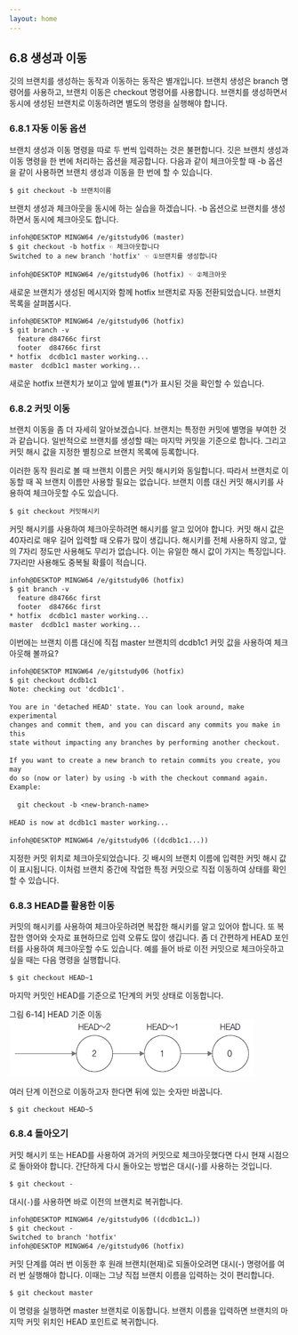 ```yaml
---
layout: home
---
```

## 6.8 생성과 이동
깃의 브랜치를 생성하는 동작과 이동하는 동작은 별개입니다. 브랜치 생성은 branch 명령어를 사용하고, 브랜치 이동은 checkout 명령어를 사용합니다. 브랜치를 생성하면서 동시에 생성된 브랜치로 이동하려면 별도의 명령을 실행해야 합니다.  

### 6.8.1 자동 이동 옵션
브랜치 생성과 이동 명령을 따로 두 번씩 입력하는 것은 불편합니다. 깃은 브랜치 생성과 이동 명령을 한 번에 처리하는 옵션을 제공합니다. 다음과 같이 체크아웃할 때 -b 옵션을 같이 사용하면 브랜치 생성과 이동을 한 번에 할 수 있습니다.  

```
$ git checkout -b 브랜치이름
```
 
브랜치 생성과 체크아웃을 동시에 하는 실습을 하겠습니다. -b 옵션으로 브랜치를 생성하면서 동시에 체크아웃도 합니다.  

```
infoh@DESKTOP MINGW64 /e/gitstudy06 (master)
$ git checkout -b hotfix ☜ 체크아웃합니다
Switched to a new branch 'hotfix' ☜ ①브랜치를 생성합니다

infoh@DESKTOP MINGW64 /e/gitstudy06 (hotfix) ☜ ②체크아웃
```

새로운 브랜치가 생성된 메시지와 함께 hotfix 브랜치로 자동 전환되었습니다. 브랜치 목록을 살펴봅시다.  

```
infoh@DESKTOP MINGW64 /e/gitstudy06 (hotfix)
$ git branch -v
  feature d84766c first
  footer  d84766c first
* hotfix  dcdb1c1 master working...
master  dcdb1c1 master working...
```

새로운 hotfix 브랜치가 보이고 앞에 별표(*)가 표시된 것을 확인할 수 있습니다.  

### 6.8.2 커밋 이동
브랜치 이동을 좀 더 자세히 알아보겠습니다. 브랜치는 특정한 커밋에 별명을 부여한 것과 같습니다. 일반적으로 브랜치를 생성할 때는 마지막 커밋을 기준으로 합니다. 그리고 커밋 해시 값을 지정한 별칭으로 브랜치 목록에 등록합니다.  

이러한 동작 원리로 볼 때 브랜치 이름은 커밋 해시키와 동일합니다. 따라서 브랜치로 이동할 때 꼭 브랜치 이름만 사용할 필요는 없습니다. 브랜치 이름 대신 커밋 해시키를 사용하여 체크아웃할 수도 있습니다.  

```
$ git checkout 커밋해시키
```
 
커밋 해시키를 사용하여 체크아웃하려면 해시키를 알고 있어야 합니다. 커밋 해시 값은 40자리로 매우 길어 입력할 때 오류가 많이 생깁니다. 해시키를 전체 사용하지 않고, 앞의 7자리 정도만 사용해도 무리가 없습니다. 이는 유일한 해시 값이 가지는 특징입니다. 7자리만 사용해도 중복될 확률이 적습니다.  

```
infoh@DESKTOP MINGW64 /e/gitstudy06 (hotfix)
$ git branch -v
  feature d84766c first
  footer  d84766c first
* hotfix  dcdb1c1 master working...
master  dcdb1c1 master working...
```

이번에는 브랜치 이름 대신에 직접 master 브랜치의 dcdb1c1 커밋 값을 사용하여 체크아웃해 볼까요?  

```
infoh@DESKTOP MINGW64 /e/gitstudy06 (hotfix)
$ git checkout dcdb1c1
Note: checking out 'dcdb1c1'.

You are in 'detached HEAD' state. You can look around, make experimental
changes and commit them, and you can discard any commits you make in this
state without impacting any branches by performing another checkout.

If you want to create a new branch to retain commits you create, you may
do so (now or later) by using -b with the checkout command again. Example:

  git checkout -b <new-branch-name>

HEAD is now at dcdb1c1 master working...

infoh@DESKTOP MINGW64 /e/gitstudy06 ((dcdb1c1...))

```

지정한 커밋 위치로 체크아웃되었습니다. 깃 배시의 브랜치 이름에 입력한 커밋 해시 값이 표시됩니다. 이처럼 브랜치 중간에 작업한 특정 커밋으로 직접 이동하여 상태를 확인할 수 있습니다.  

### 6.8.3 HEAD를 활용한 이동
커밋의 해시키를 사용하여 체크아웃하려면 복잡한 해시키를 알고 있어야 합니다. 또 복잡한 영어와 숫자로 표현하므로 입력 오류도 많이 생깁니다. 좀 더 간편하게 HEAD 포인터를 사용하여 체크아웃할 수도 있습니다. 예를 들어 바로 이전 커밋으로 체크아웃하고 싶을 때는 다음 명령을 실행합니다.  

```
$ git checkout HEAD~1
```

마지막 커밋인 HEAD를 기준으로 1단계의 커밋 상태로 이동합니다.  

그림 6-14] HEAD 기준 이동
![](./img/06-14.jpg)


여러 단계 이전으로 이동하고자 한다면 뒤에 있는 숫자만 바꿉니다.  

```
$ git checkout HEAD~5
```

### 6.8.4 돌아오기
커밋 해시키 또는 HEAD를 사용하여 과거의 커밋으로 체크아웃했다면 다시 현재 시점으로 돌아와야 합니다. 간단하게 다시 돌아오는 방법은 대시(-)를 사용하는 것입니다.  


```
$ git checkout -
```

대시(`-`)를 사용하면 바로 이전의 브랜치로 복귀합니다.  

```
infoh@DESKTOP MINGW64 /e/gitstudy06 ((dcdb1c1…))
$ git checkout -
Switched to branch 'hotfix'
infoh@DESKTOP MINGW64 /e/gitstudy06 (hotfix)

```

커밋 단계를 여러 번 이동한 후 원래 브랜치(현재)로 되돌아오려면 대시(-) 명령어를 여러 번 실행해야 합니다. 이때는 그냥 직접 브랜치 이름을 입력하는 것이 편리합니다.  

```
$ git checkout master
```

이 명령을 실행하면 master 브랜치로 이동합니다. 브랜치 이름을 입력하면 브랜치의 마지막 커밋 위치인 HEAD 포인트로 복귀합니다.  

<br><br>